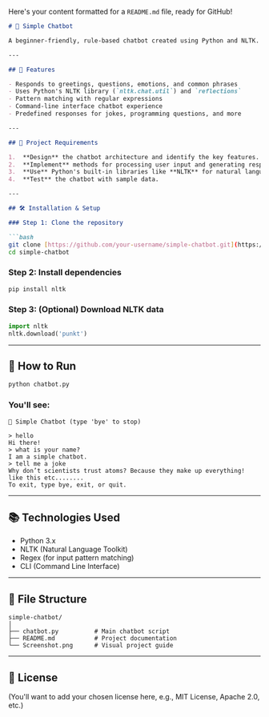 Here's your content formatted for a `README.md` file, ready for GitHub!

```markdown
# 🤖 Simple Chatbot

A beginner-friendly, rule-based chatbot created using Python and NLTK. This project demonstrates how natural language processing can be implemented using regular expressions to handle basic user input and generate meaningful responses.

---

## 📌 Features

- Responds to greetings, questions, emotions, and common phrases
- Uses Python's NLTK library (`nltk.chat.util`) and `reflections`
- Pattern matching with regular expressions
- Command-line interface chatbot experience
- Predefined responses for jokes, programming questions, and more

---

## 🧠 Project Requirements

1.  **Design** the chatbot architecture and identify the key features.
2.  **Implement** methods for processing user input and generating responses.
3.  **Use** Python's built-in libraries like **NLTK** for natural language processing.
4.  **Test** the chatbot with sample data.

---

## 🛠️ Installation & Setup

### Step 1: Clone the repository

```bash
git clone [https://github.com/your-username/simple-chatbot.git](https://github.com/your-username/simple-chatbot.git)
cd simple-chatbot
```

### Step 2: Install dependencies

```bash
pip install nltk
```

### Step 3: (Optional) Download NLTK data

```python
import nltk
nltk.download('punkt')
```

---

## 🚀 How to Run

```bash
python chatbot.py
```

### You'll see:

```
🤖 Simple Chatbot (type 'bye' to stop)

> hello
Hi there!
> what is your name?
I am a simple chatbot.
> tell me a joke
Why don’t scientists trust atoms? Because they make up everything!
like this etc........
To exit, type bye, exit, or quit.
```

---

## 📚 Technologies Used

* Python 3.x
* NLTK (Natural Language Toolkit)
* Regex (for input pattern matching)
* CLI (Command Line Interface)

---

## 📂 File Structure

```
simple-chatbot/
│
├── chatbot.py          # Main chatbot script
├── README.md           # Project documentation
└── Screenshot.png      # Visual project guide
```

---

## 📄 License

(You'll want to add your chosen license here, e.g., MIT License, Apache 2.0, etc.)
```
